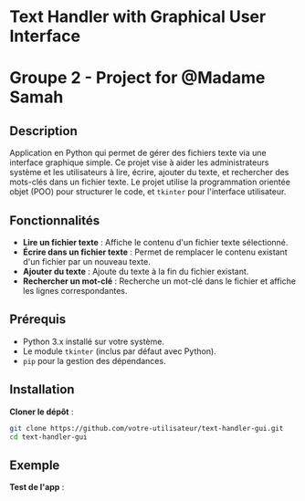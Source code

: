 # Text Handler with Graphical User Interface 
# Groupe 2 - Project for @Madame Samah 

## Description
Application en Python qui permet de gérer des fichiers texte via une interface graphique simple. Ce projet vise à aider les administrateurs système et les utilisateurs à lire, écrire, ajouter du texte, et rechercher des mots-clés dans un fichier texte. Le projet utilise la programmation orientée objet (POO) pour structurer le code, et `tkinter` pour l'interface utilisateur.

## Fonctionnalités
- **Lire un fichier texte** : Affiche le contenu d'un fichier texte sélectionné.
- **Écrire dans un fichier texte** : Permet de remplacer le contenu existant d'un fichier par un nouveau texte.
- **Ajouter du texte** : Ajoute du texte à la fin du fichier existant.
- **Rechercher un mot-clé** : Recherche un mot-clé dans le fichier et affiche les lignes correspondantes.

## Prérequis
- Python 3.x installé sur votre système.
- Le module `tkinter` (inclus par défaut avec Python).
- `pip` pour la gestion des dépendances.

## Installation
 **Cloner le dépôt** :
   ```bash
   git clone https://github.com/votre-utilisateur/text-handler-gui.git
   cd text-handler-gui
```
## Exemple
**Test de l'app** : 


